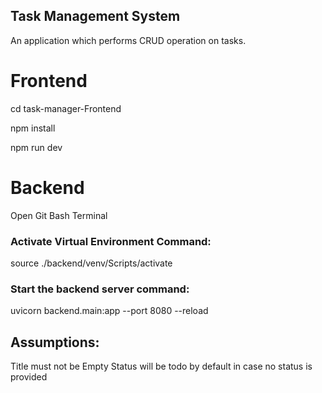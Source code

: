 ## Task Management System
An application which performs CRUD operation on tasks.

# Frontend
cd task-manager-Frontend

npm install

npm run dev

# Backend
Open Git Bash Terminal

### Activate Virtual Environment Command:
source ./backend/venv/Scripts/activate

### Start the backend server command:
uvicorn backend.main:app --port 8080 --reload

## Assumptions:
Title must not be Empty
Status will be todo by default in case no status is provided